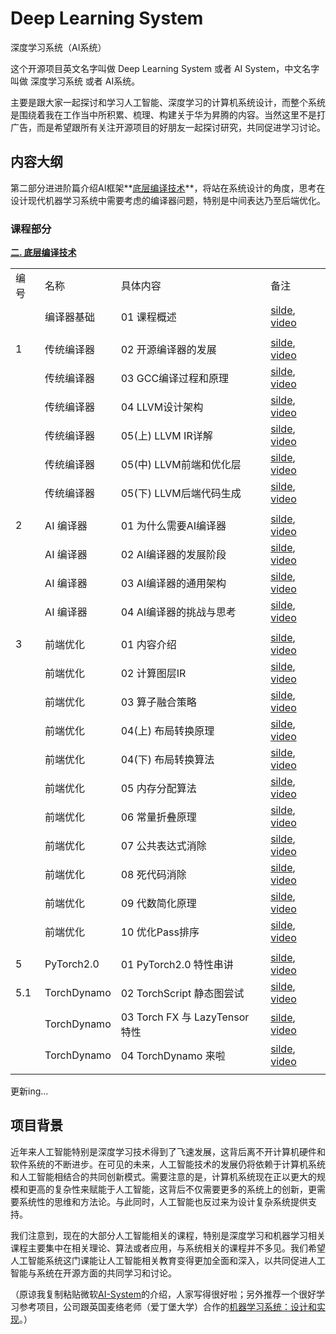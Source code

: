 # Deep Learning System

深度学习系统（AI系统）

这个开源项目英文名字叫做 Deep Learning System 或者 AI System，中文名字叫做 深度学习系统 或者 AI系统。

主要是跟大家一起探讨和学习人工智能、深度学习的计算机系统设计，而整个系统是围绕着我在工作当中所积累、梳理、构建关于华为昇腾的内容。当然这里不是打广告，而是希望跟所有关注开源项目的好朋友一起探讨研究，共同促进学习讨论。

## 内容大纲

第二部分进进阶篇介绍AI框架**<u>底层编译技术</u>**，将站在系统设计的角度，思考在设计现代机器学习系统中需要考虑的编译器问题，特别是中间表达乃至后端优化。

### 课程部分

**[二. 底层编译技术](./)**

|     |             |                             |                                                                                                  |
| --- | ----------- | --------------------------- | ------------------------------------------------------------------------------------------------ |
| 编号  | 名称          | 具体内容                        | 备注                                                                                               |
|     | 编译器基础       | 01 课程概述                     | [silde](./Base/01.introduction.pdf), [video](https://www.bilibili.com/video/BV1D84y1y73v/)       |
|     |             |                             |                                                                                                  |
| 1   | 传统编译器       | 02 开源编译器的发展                 | [silde](./Base/02.history.pdf), [video](https://www.bilibili.com/video/BV1sM411C7Vr/)            |
|     | 传统编译器       | 03 GCC编译过程和原理               | [silde](./Base/03.gcc.pdf), [video](https://www.bilibili.com/video/BV1LR4y1f7et/)                |
|     | 传统编译器       | 04 LLVM设计架构                 | [silde](./Base/04.llvm.pdf), [video](https://www.bilibili.com/video/BV1CG4y1V7Dn/)               |
|     | 传统编译器       | 05(上) LLVM IR详解             | [silde](./Base/05.llvm_detail01.pdf), [video](https://www.bilibili.com/video/BV1LR4y1f7et/)      |
|     | 传统编译器       | 05(中) LLVM前端和优化层            | [silde](./Base/06.llvm_detail02.pdf), [video](https://www.bilibili.com/video/BV1vd4y1t7vS)       |
|     | 传统编译器       | 05(下) LLVM后端代码生成            | [silde](./Base/07.llvm_detail03.pdf), [video](https://www.bilibili.com/video/BV1cd4y1b7ho)       |
|     |             |                             |                                                                                                  |
| 2   | AI 编译器      | 01 为什么需要AI编译器               | [silde](./AICompiler/01.appear.pdf), [video](https://www.bilibili.com/video/BV1pM41167KP)        |
|     | AI 编译器      | 02 AI编译器的发展阶段               | [silde](./AICompiler/02.stage.pdf), [video](https://www.bilibili.com/video/BV1QK411R7iy/)        |
|     | AI 编译器      | 03 AI编译器的通用架构               | [silde](./AICompiler/03.architecture.pdf), [video](https://www.bilibili.com/video/BV1qD4y1Y73e/) |
|     | AI 编译器      | 04 AI编译器的挑战与思考              | [silde](./AICompiler/04.future.pdf),  [video](https://www.bilibili.com/video/BV1Hv4y1R7uc/)      |
|     |             |                             |                                                                                                  |
| 3   | 前端优化        | 01 内容介绍                     | [silde](./Frontend/01.introduction.pdf), [video](https://www.bilibili.com/video/BV1ne411w7n2/)   |
|     | 前端优化        | 02 计算图层IR                   | [silde](./Frontend/02.graph_ir.pdf), [video](https://www.bilibili.com/video/BV1kV4y1w72W/)       |
|     | 前端优化        | 03 算子融合策略                   | [silde](./Frontend/03.op_fusion.pdf), [video](https://www.bilibili.com/video/BV1P24y1D7RV/)      |
|     | 前端优化        | 04(上) 布局转换原理                | [silde](./Frontend/04.layout_trans01.pdf), [video](https://www.bilibili.com/video/BV1xK411z7Uw/) |
|     | 前端优化        | 04(下) 布局转换算法                | [silde](./04.layout_trans02.pdf), [video](https://www.bilibili.com/video/BV1gd4y1Y7dc/)          |
|     | 前端优化        | 05 内存分配算法                   | [silde](./Frontend/05.memory.pdf), [video]()                                                     |
|     | 前端优化        | 06 常量折叠原理                   | [silde](./Frontend/06.constant_fold.pdf), [video](https://www.bilibili.com/video/BV1P8411W7dY/)  |
|     | 前端优化        | 07 公共表达式消除                  | [silde](./Frontend/07.cse.pdf), [video](https://www.bilibili.com/video/BV1rv4y1Q7tp/)            |
|     | 前端优化        | 08 死代码消除                    | [silde](./Frontend/08.dce.pdf), [video](https://www.bilibili.com/video/BV1hD4y1h7nh/)            |
|     | 前端优化        | 09 代数简化原理                   | [silde](./Frontend/09.algebraic.pdf), [video](https://www.bilibili.com/video/BV1g24y1Q7qC/)      |
|     | 前端优化        | 10 优化Pass排序                 | [silde](./Frontend/10.summary.pdf), [video](https://www.bilibili.com/video/BV1L14y1P7ku/)        |
|     |             |                             |                                                                                                  |
| 5   | PyTorch2.0  | 01 PyTorch2.0 特性串讲          | [silde](./PyTorch/01.introduction.pdf), [video](https://www.bilibili.com/video/BV1p84y1675B/)    |
| 5.1 | TorchDynamo | 02 TorchScript 静态图尝试        | [silde](./PyTorch/02.torchscript.pdf), [video](https://www.bilibili.com/video/BV1JV4y1P7gB/)     |
|     | TorchDynamo | 03 Torch FX 与 LazyTensor 特性 | [silde](./PyTorch/03.torchfx_lazy.pdf), [video](https://www.bilibili.com/video/BV1944y1m7fU/)    |
|     | TorchDynamo | 04 TorchDynamo 来啦           | [silde](./PyTorch/04.torchdynamo.pd'f),  [video](https://www.bilibili.com/video/BV1Hv4y1R7uc/)   |
|     |             |                             |                                                                                                  |

更新ing...

## 项目背景

近年来人工智能特别是深度学习技术得到了飞速发展，这背后离不开计算机硬件和软件系统的不断进步。在可见的未来，人工智能技术的发展仍将依赖于计算机系统和人工智能相结合的共同创新模式。需要注意的是，计算机系统现在正以更大的规模和更高的复杂性来赋能于人工智能，这背后不仅需要更多的系统上的创新，更需要系统性的思维和方法论。与此同时，人工智能也反过来为设计复杂系统提供支持。

我们注意到，现在的大部分人工智能相关的课程，特别是深度学习和机器学习相关课程主要集中在相关理论、算法或者应用，与系统相关的课程并不多见。我们希望人工智能系统这门课能让人工智能相关教育变得更加全面和深入，以共同促进人工智能与系统在开源方面的共同学习和讨论。

（原谅我复制粘贴微软[AI-System](https://github.com/microsoft/AI-System)的介绍，人家写得很好啦；另外推荐一个很好学习参考项目，公司跟英国麦络老师（爱丁堡大学）合作的[机器学习系统：设计和实现](https://github.com/openmlsys/openmlsys-zh)。）
